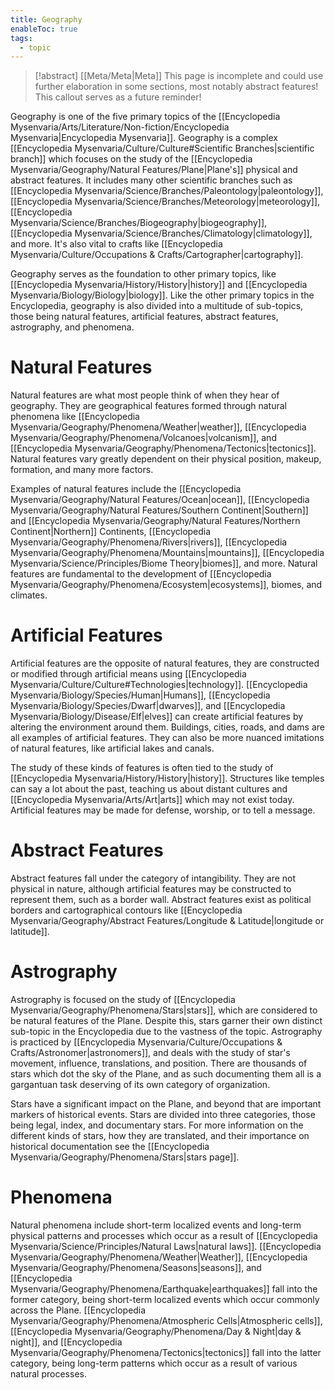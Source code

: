 ```yaml
---
title: Geography
enableToc: true
tags:
  - topic
---
```


>[!abstract] [[Meta/Meta|Meta]]
>This page is incomplete and could use further elaboration in some sections, most notably abstract features! This callout serves as a future reminder!

Geography is one of the five primary topics of the [[Encyclopedia Mysenvaria/Arts/Literature/Non-fiction/Encyclopedia Mysenvaria|Encyclopedia Mysenvaria]]. Geography is a complex [[Encyclopedia Mysenvaria/Culture/Culture#Scientific Branches|scientific branch]] which focuses on the study of the [[Encyclopedia Mysenvaria/Geography/Natural Features/Plane|Plane's]] physical and abstract features. It includes many other scientific branches such as [[Encyclopedia Mysenvaria/Science/Branches/Paleontology|paleontology]], [[Encyclopedia Mysenvaria/Science/Branches/Meteorology|meteorology]], [[Encyclopedia Mysenvaria/Science/Branches/Biogeography|biogeography]], [[Encyclopedia Mysenvaria/Science/Branches/Climatology|climatology]], and more. It's also vital to crafts like [[Encyclopedia Mysenvaria/Culture/Occupations & Crafts/Cartographer|cartography]].

Geography serves as the foundation to other primary topics, like [[Encyclopedia Mysenvaria/History/History|history]] and [[Encyclopedia Mysenvaria/Biology/Biology|biology]]. Like the other primary topics in the Encyclopedia, geography is also divided into a multitude of sub-topics, those being natural features, artificial features, abstract features, astrography, and phenomena.
# Natural Features
Natural features are what most people think of when they hear of geography. They are geographical features formed through natural phenomena like [[Encyclopedia Mysenvaria/Geography/Phenomena/Weather|weather]], [[Encyclopedia Mysenvaria/Geography/Phenomena/Volcanoes|volcanism]], and [[Encyclopedia Mysenvaria/Geography/Phenomena/Tectonics|tectonics]]. Natural features vary greatly dependent on their physical position, makeup, formation, and many more factors.

Examples of natural features include the [[Encyclopedia Mysenvaria/Geography/Natural Features/Ocean|ocean]], [[Encyclopedia Mysenvaria/Geography/Natural Features/Southern Continent|Southern]] and [[Encyclopedia Mysenvaria/Geography/Natural Features/Northern Continent|Northern]] Continents, [[Encyclopedia Mysenvaria/Geography/Phenomena/Rivers|rivers]], [[Encyclopedia Mysenvaria/Geography/Phenomena/Mountains|mountains]], [[Encyclopedia Mysenvaria/Science/Principles/Biome Theory|biomes]], and more. Natural features are fundamental to the development of [[Encyclopedia Mysenvaria/Geography/Phenomena/Ecosystem|ecosystems]], biomes, and climates. 
# Artificial Features
Artificial features are the opposite of natural features, they are constructed or modified through artificial means using [[Encyclopedia Mysenvaria/Culture/Culture#Technologies|technology]]. [[Encyclopedia Mysenvaria/Biology/Species/Human|Humans]], [[Encyclopedia Mysenvaria/Biology/Species/Dwarf|dwarves]], and [[Encyclopedia Mysenvaria/Biology/Disease/Elf|elves]] can create artificial features by altering the environment around them. Buildings, cities, roads, and dams are all examples of artificial features. They can also be more nuanced imitations of natural features, like artificial lakes and canals.

The study of these kinds of features is often tied to the study of [[Encyclopedia Mysenvaria/History/History|history]]. Structures like temples can say a lot about the past, teaching us about distant cultures and [[Encyclopedia Mysenvaria/Arts/Art|arts]] which may not exist today. Artificial features may be made for defense, worship, or to tell a message.
# Abstract Features
Abstract features fall under the category of intangibility. They are not physical in nature, although artificial features may be constructed to represent them, such as a border wall. Abstract features exist as political borders and cartographical contours like [[Encyclopedia Mysenvaria/Geography/Abstract Features/Longitude & Latitude|longitude or latitude]].
# Astrography
Astrography is focused on the study of [[Encyclopedia Mysenvaria/Geography/Phenomena/Stars|stars]], which are considered to be natural features of the Plane. Despite this, stars garner their own distinct sub-topic in the Encyclopedia due to the vastness of the topic. Astrography is practiced by [[Encyclopedia Mysenvaria/Culture/Occupations & Crafts/Astronomer|astronomers]], and deals with the study of star's movement, influence, translations, and position. There are thousands of stars which dot the sky of the Plane, and as such documenting them all is a gargantuan task deserving of its own category of organization.

Stars have a significant impact on the Plane, and beyond that are important markers of historical events. Stars are divided into three categories, those being legal, index, and documentary stars. For more information on the different kinds of stars, how they are translated, and their importance on historical documentation see the [[Encyclopedia Mysenvaria/Geography/Phenomena/Stars|stars page]].
# Phenomena
Natural phenomena include short-term localized events and long-term physical patterns and processes which occur as a result of [[Encyclopedia Mysenvaria/Science/Principles/Natural Laws|natural laws]]. [[Encyclopedia Mysenvaria/Geography/Phenomena/Weather|Weather]], [[Encyclopedia Mysenvaria/Geography/Phenomena/Seasons|seasons]], and [[Encyclopedia Mysenvaria/Geography/Phenomena/Earthquake|earthquakes]] fall into the former category, being short-term localized events which occur commonly across the Plane. [[Encyclopedia Mysenvaria/Geography/Phenomena/Atmospheric Cells|Atmospheric cells]], [[Encyclopedia Mysenvaria/Geography/Phenomena/Day & Night|day & night]], and [[Encyclopedia Mysenvaria/Geography/Phenomena/Tectonics|tectonics]] fall into the latter category, being long-term patterns which occur as a result of various natural processes.